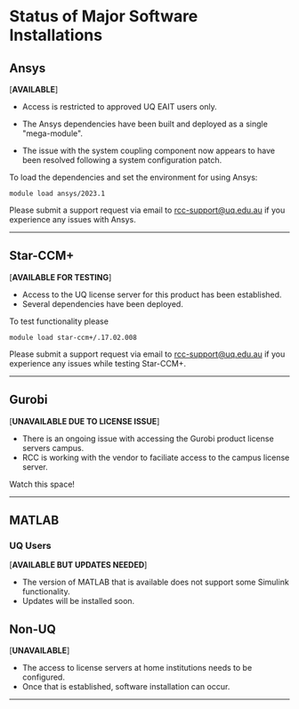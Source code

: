 # Status of Major Software Installations

## Ansys 

[**AVAILABLE**]

* Access is restricted to approved UQ EAIT users only.

* The Ansys dependencies have been built and deployed as a single "mega-module".
* The issue with the system coupling component now appears to have been resolved following a system configuration patch.
 
To load the dependencies and set the environment for using Ansys:

`module load ansys/2023.1` 

Please submit a support request via email to rcc-support@uq.edu.au if you experience any issues with Ansys.

___
## Star-CCM+

[**AVAILABLE FOR TESTING**]

* Access to the UQ license server for this product has been established.
* Several dependencies have been deployed.

To test functionality please 

`module load star-ccm+/.17.02.008`

Please submit a support request via email to rcc-support@uq.edu.au if you experience any issues while testing Star-CCM+.

___
## Gurobi

[**UNAVAILABLE DUE TO LICENSE ISSUE**]

* There is an ongoing issue with accessing the Gurobi product license servers campus.
* RCC is working with the vendor to faciliate access to the campus license server.

Watch this space!
___
## MATLAB 

### UQ Users

[**AVAILABLE BUT UPDATES NEEDED**]

* The version of MATLAB that is available does not support some Simulink functionality.
* Updates will be installed soon.

## Non-UQ 

[**UNAVAILABLE**]

* The access to license servers at home institutions needs to be configured.
* Once that is established, software installation can occur.
___
